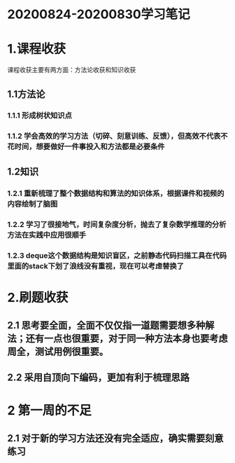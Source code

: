 20200824-20200830学习笔记  
========================
# 1.课程收获  
课程收获主要有两方面：方法论收获和知识收获  
## 1.1方法论  
### 1.1.1 形成树状知识点  
### 1.1.2 学会高效的学习方法（切碎、刻意训练、反馈），但高效不代表不花时间，想要做好一件事投入和方法都是必要条件  
## 1.2知识  
### 1.2.1 重新梳理了整个数据结构和算法的知识体系，根据课件和视频的内容绘制了脑图  
### 1.2.2 学习了很接地气，时间复杂度分析，抛去了复杂数学推理的分析方法在实践中应用很顺手  
### 1.2.3 deque这个数据结构是知识盲区，之前静态代码扫描工具在代码里面的stack下划了浪线没有重视，现在可以考虑替换了  
# 2.刷题收获  
## 2.1 思考要全面，全面不仅仅指一道题需要想多种解法；还有一点也很重要，对于同一种方法本身也要考虑周全，测试用例很重要。  
## 2.2 采用自顶向下编码，更加有利于梳理思路  

# 2 第一周的不足  
## 2.1 对于新的学习方法还没有完全适应，确实需要刻意练习   
